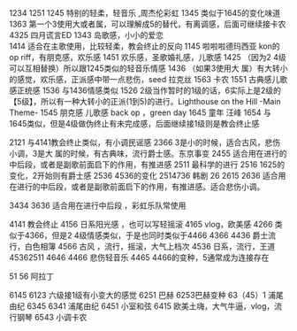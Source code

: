 1234  1251  1245 特别的轻柔，轻音乐 ,周杰伦彩虹
1345  类似于1645的变化味道
1363  第一个3使用大或者属，可以理解成5的替代，有离调感，后面可继续接卡农4325 四月谎言ED
1343 岛歌感，小小的爱恋  
1414 适合在主歌使用，比较轻柔，教会终止的反向
1145  啦啦啦德玛西亚  kon的op riff，有朋克感，欢乐感
1451  欢乐感，圣歌婚礼感，儿歌感
1425 （因为2  4级可以互相替换）所以跟1245类似的轻音乐情感
1436  （如果3使用大 属）有大转小的感觉，欢乐感，正派感中带一点悲伤，seed 拉克丝
1563 卡农
1551 古典感儿歌感正统感
1536  与1436情感类似
1526  2级当作暂时的1级的话，6实际上是2级的【5级】，所以有一种大转小的正派(1到5)的进行。Lighthouse on the Hill -Main Theme-
1545  朋克感  儿歌感  back op  ，green day
1645 童年  汪峰
1654  与1645类似，但是4级做伪终止有未完成感，后面继续接1级则是教会终止感

2121  与4141教会终止类似，有小调民谣感
2366  3是小的时候，适合古风，悲伤小调，3是大 属的时候，有古典味，流行爵士感。东京事变
2455  适合用在进行的中后段，或者是副歌前面启下的作用，有推进感
2511  最科学的进行
2516  1625的变化，2开始则有爵士感
2536  4536的变化
2514736  韩剧
26  2615 2636  适合用在进行的中后段，或者是副歌前面启下的作用，有推进感。适合悲伤小调。

3434  3636 适合用在进行中后段  ，彩虹乐队常使用

4141  教会终止 
4156 日系阳光感  ，也可以写轻摇滚
4165 vlog，欧美感
4266 类似于4366，但是2  4级情感类似，于是也同时类似于4466
4366  4436  爵士流行，白色相簿
4566 古风 ，流行，摇滚，大气上档次
4536 日系，流行，王道
45362511
4646 4466 悲伤轻音乐
4465  4466的变种，5通常成为连接存在

51 56  阿拉丁

6145 6123 六级接1级有小变大的感觉
6251 巴赫  6253巴赫变种
63（45）1  浦尾由纪
6345  6341  浦尾由纪
6451 小室和弦
6415  欧美土嗨，大气牛逼，vlog，流行钢琴
6543  小调卡农